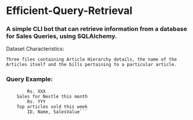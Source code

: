 # Efficient-Query-Retrieval

### A simple CLI bot that can retrieve information from a database for Sales Queries, using SQLAlchemy.

Dataset Characteristics:

    Three files containing Article Hierarchy details, the name of the Articles itself and the bills pertaining to a particular article.
    
### Query Example:
``` Sales for today
        Rs. XXX
    Sales for Nestle this month
        Rs. YYY
    Top articles sold this week
        ID, Name, SalesValue```
